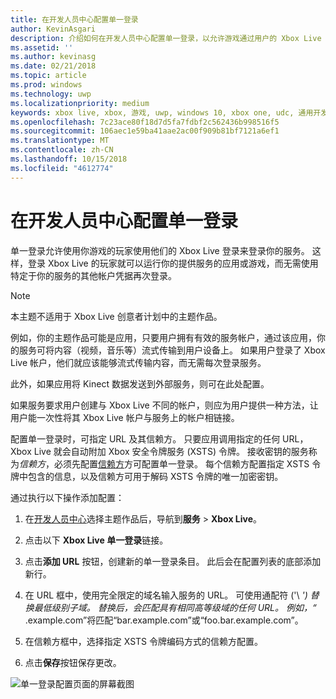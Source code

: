 ```yaml
---
title: 在开发人员中心配置单一登录
author: KevinAsgari
description: 介绍如何在开发人员中心配置单一登录，以允许游戏通过用户的 Xbox Live ID 让用户登录你的服务。
ms.assetid: ''
ms.author: kevinasg
ms.date: 02/21/2018
ms.topic: article
ms.prod: windows
ms.technology: uwp
ms.localizationpriority: medium
keywords: xbox live, xbox, 游戏, uwp, windows 10, xbox one, udc, 通用开发人员中心, 单一登录
ms.openlocfilehash: 7c23ace80f18d7d5fa7fdbf2c562436b998516f5
ms.sourcegitcommit: 106aec1e59ba41aae2ac00f909b81bf7121a6ef1
ms.translationtype: MT
ms.contentlocale: zh-CN
ms.lasthandoff: 10/15/2018
ms.locfileid: "4612774"
---
```

# <a name="configure-single-sign-on-in-dev-center"></a>在开发人员中心配置单一登录

单一登录允许使用你游戏的玩家使用他们的 Xbox Live 登录来登录你的服务。 这样，登录 Xbox Live 的玩家就可以运行你的提供服务的应用或游戏，而无需使用特定于你的服务的其他帐户凭据再次登录。

> [!NOTE]
> 本主题不适用于 Xbox Live 创意者计划中的主题作品。

例如，你的主题作品可能是应用，只要用户拥有有效的服务帐户，通过该应用，你的服务可将内容（视频，音乐等）流式传输到用户设备上。 如果用户登录了 Xbox Live 帐户，他们就应该能够流式传输内容，而无需每次登录服务。

此外，如果应用将 Kinect 数据发送到外部服务，则可在此处配置。

如果服务要求用户创建与 Xbox Live 不同的帐户，则应为用户提供一种方法，让用户能一次性将其 Xbox Live 帐户与服务上的帐户相链接。

配置单一登录时，可指定 URL 及其信赖方。 只要应用调用指定的任何 URL，Xbox Live 就会自动附加 Xbox 安全令牌服务 (XSTS) 令牌。 接收密钥的服务称为*信赖方*，必须先配置[信赖方](https://developer.microsoft.com/en-US/xboxconfig/relyingparties/index)方可配置单一登录。 每个信赖方配置指定 XSTS 令牌中包含的信息，以及信赖方可用于解码 XSTS 令牌的唯一加密密钥。

通过执行以下操作添加配置：

1. 在[开发人员中心](https://developer.microsoft.com/dashboard/windows/overview)选择主题作品后，导航到**服务** > **Xbox Live**。

2. 点击以下 **Xbox Live 单一登录**链接。

3. 点击**添加 URL** 按钮，创建新的单一登录条目。 此后会在配置列表的底部添加新行。

4. 在 URL 框中，使用完全限定的域名输入服务的 URL。 可使用通配符 ('\ *') 替换最低级别子域。 替换后，会匹配具有相同高等级域的任何 URL。 例如，“* .example.com”将匹配“bar.example.com”或“foo.bar.example.com”。

5. 在信赖方框中，选择指定 XSTS 令牌编码方式的信赖方配置。

6. 点击**保存**按钮保存更改。

![单一登录配置页面的屏幕截图](../../images/dev-center/single-signon.png)
